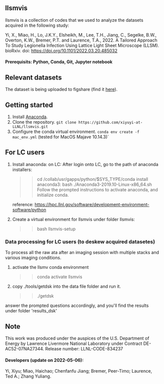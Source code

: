 ## llsmvis
llsmvis is a collection of codes that we used to analyze the datasets acquired in the following study:

Yi, X., Miao, H., Lo, J.K.Y., Elsheikh, M., Lee, T.H., Jiang, C., Segelke, B.W., Overton, K.W., Bremer, P.T. and Laurence, T.A., 2022. A Tailored Approach To Study Legionella Infection Using Lattice Light Sheet Microscope (LLSM). bioRxiv.
doi: https://doi.org/10.1101/2022.03.20.485032 

#### Prerequisits: Python, Conda, Git, Jupyter notebook

## Relevant datasets
The dataset is being uploaded to figshare (find it [here](https://figshare.com/articles/journal_contribution/Datasets_for_the_manuscript_titled_A_Tailored_Approach_to_Study_Legionella_Infection_Using_Lattice_Light_Sheet_Microscope_LLSM_/19694809?file=34982371)).


## Getting started
1. Install [Anaconda](https://docs.anaconda.com/anaconda/install/).
2. Clone the repository.
`git clone https://github.com/xiyuyi-at-LLNL/llsmvis.git`
3. Configure the conda virtual environment.
`conda env create -f mac_env.yml` (tested for MacOS Majave 10.14.3)`


## For LC users
1. Install anaconda:
   on LC:
   After login onto LC, go to the path of anaconda installers:
   >> cd /collab/usr/gapps/python/$SYS_TYPE/conda
   install anaconda3: 
   >> bash ./Anaconda3-2019.10-Linux-x86_64.sh
   Follow the prompted instructions to activate anaconda, and initialize conda.

   reference: https://hpc.llnl.gov/software/development-environment-software/python
 
2. Create a virtual environment for llsmvis under folder llsmvis:	
   >> bash llsmvis-setup



### Data processing for LC users (to deskew acquired datasetes)
To process all the raw ata after an imaging session with multiple stacks and various imaging conditions.
1. activate the llsmv conda environment 
    >> conda activate llsmvis 
2. copy ./tools/getdsk into the data file folder and run it.
    >> ./getdsk  

answer the prompted questions accordingly, and you'll find the results under folder 'results_dsk'


## Note
This work was produced under the auspices of the U.S. Department of Energy by
Lawrence Livermore National Laboratory under Contract DE-AC52-07NA27344. Release number: LLNL-CODE-834237

#### Developers (update on 2022-05-06):
Yi, Xiyu; Miao, Haichao; Chenfanfu Jiang; Bremer, Peer-Timo; Laurence, Ted A.; Zhang Yuliang.
